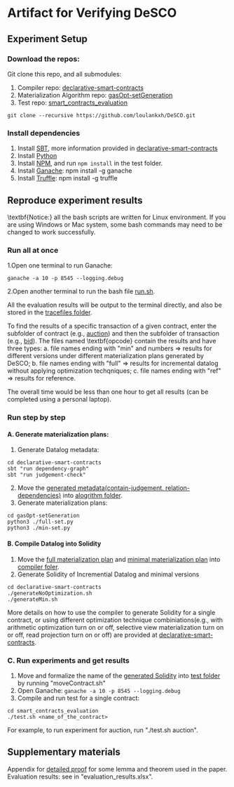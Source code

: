 # Artifact for Verifying DeSCO

## Experiment Setup

### Download the repos:
Git clone this repo, and all submodules:
1. Compiler repo: [declarative-smart-contracts](https://github.com/loulankxh/declarative-smart-contracts)
2. Materialization Algorithm repo: [gasOpt-setGeneration](https://github.com/taoluo/gasOpt-setGeneration)
3. Test repo: [smart_contracts_evaluation](https://github.com/jyl-jyl/smart_contracts_evaluation)
```
git clone --recursive https://github.com/loulankxh/DeSCO.git
```

### Install dependencies
1. Install [SBT](https://www.scala-sbt.org/1.x/docs/Setup.html), more information provided in [declarative-smart-contracts](https://github.com/loulankxh/declarative-smart-contracts)
2. Install [Python](https://www.python.org)
3. Install [NPM](https://docs.npmjs.com/downloading-and-installing-node-js-and-npm), and run ```npm install``` in the test folder.
4. Install [Ganache](https://trufflesuite.com/ganache/): npm install -g ganache
5. Install [Truffle](https://trufflesuite.com/docs/truffle/how-to/install/): npm install -g truffle

## Reproduce experiment results
\textbf{Notice:} all the bash scripts are written for Linux environment. If you are using Windows or Mac system, some bash commands may need to be changed to work successfully.

### Run all at once
1.Open one terminal to run Ganache:
```
ganache -a 10 -p 8545 --logging.debug
```
2.Open another terminal to run the bash file [run.sh](https://github.com/loulankxh/DeSCO/blob/main/run.sh).

All the evaluation results will be output to the terminal directly, and also be stored in the [tracefiles folder](https://github.com/jyl-jyl/smart_contracts_evaluation/tree/master/tracefiles_long). 

To find the results of a specific transaction of a given contract, enter the subfolder of contract (e.g., [auction](https://github.com/jyl-jyl/smart_contracts_evaluation/tree/master/tracefiles_long/auction)) and then the subfolder of transaction (e.g., [bid](https://github.com/jyl-jyl/smart_contracts_evaluation/tree/master/tracefiles_long/auction/bid)). The files named \textbf{opcode} contain the results and have three types: a. file names ending with "min" and numbers => results for different versions under different materialization plans generated by DeSCO; b. file names ending with "full" => results for incremental datalog without applying optimization techqniques; c. file names ending with "ref" => results for reference.

The overall time would be less than one hour to get all results (can be completed using a personal laptop).


### Run step by step

#### A. Generate materialization plans:
1. Generate Datalog metadata:
```
cd declarative-smart-contracts
sbt "run dependency-graph"
sbt "run judgement-check"
```
2. Move the [generated metadata(contain-judgement, relation-dependencies)](https://github.com/loulankxh/declarative-smart-contracts/tree/29b0cebc5b3df05d920e1555efda6e4884cd7184/view-materialization) into [alogrithm folder](https://github.com/taoluo/gasOpt-setGeneration/tree/main/view-materialization).
3. Generate materialization plans:
```
cd gasOpt-setGeneration
python3 ./full-set.py
python3 ./min-set.py
```

#### B. Compile Datalog into Solidity
1. Move the [full materialization plan](https://github.com/taoluo/gasOpt-setGeneration/tree/main/view-materialization/full-set) and [minimal materialization plan](https://github.com/taoluo/gasOpt-setGeneration/tree/main/view-materialization/min-set) into [compiler foler](https://github.com/loulankxh/declarative-smart-contracts/tree/29b0cebc5b3df05d920e1555efda6e4884cd7184/view-materialization).
2. Generate Solidity of Incremential Datalog and minimal versions
```
cd declarative-smart-contracts
./generateNoOptimization.sh
./generateMin.sh
```
More details on how to use the compiler to generate Solidity for a single contract, or using different optimization technique combiniations(e.g., with arithmetic optimization turn on or off, selective view materialization turn on or off, read projection turn on or off) are provided at [declarative-smart-contracts](https://github.com/loulankxh/declarative-smart-contracts).

### C. Run experiments and get results
1. Move and formalize the name of the [generated Solidity](https://github.com/loulankxh/declarative-smart-contracts/tree/29b0cebc5b3df05d920e1555efda6e4884cd7184/solidity) into [test folder](https://github.com/jyl-jyl/smart_contracts_evaluation/tree/master/contracts) by running "moveContract.sh"
2. Open Ganache: ```ganache -a 10 -p 8545 --logging.debug```
3. Compile and run test for a single contract:
```
cd smart_contracts_evaluation
./test.sh <name_of_the_contract>
```
For example, to run experiment for auction, run "./test.sh auction".

<!-- ```
truffle compile contracts/[benchmark_folder]/[contractNameVersion].sol
truffle test ./test_longTrace/[contractName]_test_gas.js --compile-none
```
Here, the "benchmark_folder" can be [min](https://github.com/loulankxh/gasOpt-test/tree/47dea5f59f2e1e79a97c2c0171a96ddca3ba3d6c/contracts/min), [noOptimization](https://github.com/loulankxh/gasOpt-test/tree/47dea5f59f2e1e79a97c2c0171a96ddca3ba3d6c/contracts/noOptimization) and [reference](https://github.com/loulankxh/gasOpt-test/tree/47dea5f59f2e1e79a97c2c0171a96ddca3ba3d6c/contracts/reference), storing the Solidity programs of DeSCO, Incremental Datalog, and Reference respectively. The "contarctName" can be "auction", or any other existing contracts in the [benchmark](https://github.com/loulankxh/declarative-smart-contracts/tree/29b0cebc5b3df05d920e1555efda6e4884cd7184/benchmarks). The corresponding "contractNameVersion" can be "auction1", "auction2", ..., which represent Solidity programms under different materialization plans of the same contract. -->

## Supplementary materials
Appendix for [detailed proof](https://github.com/loulankxh/DeSCO/blob/main/README.md) for some lemma and theorem used in the paper.
Evaluation results: see in "evaluation_results.xlsx".
